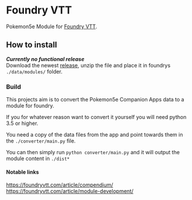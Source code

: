 # Foundry VTT
Pokemon5e Module for [Foundry VTT](https://foundryvtt.com/).

## How to install
*__Currently no functional release__*  
Download the newest [release](https://github.com/Jerakin/p5e-foundryVTT/releases),
unzip the file and place it in foundrys `./data/modules/` folder.

### Build
This projects aim is to convert the Pokemon5e Companion Apps data to a module for foundry.

If you for whatever reason want to convert it yourself you will need python 3.5 or higher.

You need a copy of the data files from the app and point towards them in the `./converter/main.py` file.

You can then simply run `python converter/main.py` and it will output the module content in `./dist*`


#### Notable links
https://foundryvtt.com/article/compendium/  
https://foundryvtt.com/article/module-development/

